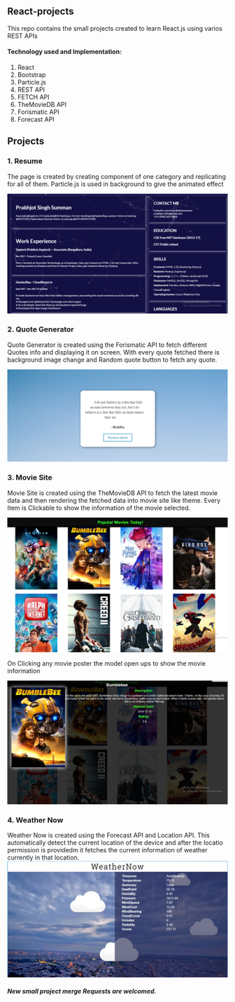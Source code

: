 ## React-projects
This repo contains the small projects created to learn React.js using varios REST APIs

#### Technology used and Implementation:  
1. React
2. Bootstrap
3. Particle.js
4. REST API
5. FETCH API
6. TheMovieDB API
7. Forismatic API
8. Forecast API

## Projects
### 1. Resume 
The page is created by creating component of one category and replicating for all of them. Particle.js is used in background to give the animated effect

![Resume](https://raw.githubusercontent.com/Prabhnith/React-projects/master/screenshots/resume.PNG)

### 2. Quote Generator
Quote Generator is created using the Forismatic API to fetch different Quotes info and displaying it on screen. With every quote fetched there is background image change and Random quote button to fetch any quote.

![Quote Generator](https://raw.githubusercontent.com/Prabhnith/React-projects/master/screenshots/QuoteGenerator.PNG)

### 3. Movie Site
Movie Site is created using the TheMovieDB API to fetch the latest movie data and then rendering the fetched data into movie site like theme. Every Item is Clickable to show the information of the movie selected. 

![Movie Site](https://raw.githubusercontent.com/Prabhnith/React-projects/master/screenshots/movies_mainpage.PNG)

On Clicking any movie poster the model open ups to show the movie information

![MovieSite Single Item](https://raw.githubusercontent.com/Prabhnith/React-projects/master/screenshots/movies_oneitem.PNG)

### 4. Weather Now
Weather Now is created using the Forecast API and Location API. This automatically detect the current location of the device and after the locatio permission is providedm it fetches the current information of weather currently in that location.
![Weather Now](https://raw.githubusercontent.com/Prabhnith/React-projects/master/screenshots/weatherNow.PNG)

##### New small project merge Requests are welcomed.
